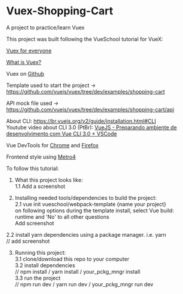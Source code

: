 # Vuex-Shopping-Cart
A project to practice/learn Vuex

This project was built following the VueSchool tutorial for VueX:

[Vuex for everyone](https://vueschool.io/courses/vuex-for-everyone)

[What is Vuex?](https://vuex.vuejs.org/)

Vuex on [Github](https://github.com/vuejs/vuex)

Template used to start the project -> https://github.com/vuejs/vuex/tree/dev/examples/shopping-cart

API mock file used -> https://github.com/vuejs/vuex/tree/dev/examples/shopping-cart/api

About CLI: https://br.vuejs.org/v2/guide/installation.html#CLI  
Youtube video about CLI 3.0 (PtBr): [VueJS - Preparando ambiente de desenvolvimento com Vue CLI 3.0 + VSCode](https://www.youtube.com/watch?v=S-b-reTfJrU&t=2s)

Vue DevTools for [Chrome](https://chrome.google.com/webstore/detail/vuejs-devtools/nhdogjmejiglipccpnnnanhbledajbpd?hl=en) and [Firefox](https://addons.mozilla.org/en-US/firefox/addon/vue-js-devtools/)

Frontend style using [Metro4](https://metroui.org.ua/vuejs.html)

To follow this tutorial:

1. What this project looks like:  
1.1 Add a screenshot

2. Installing needed tools/dependencies to build the project:  
2.1 vue init vueschool/webpack-template {name your project}  
on following options during the template install, select Vue build: runtime and 'No' to all other questions  
Add screenshot

2.2 install yarn dependencies using a package manager. i.e. yarn  
// add screenshot

3. Running this project:  
3.1 clone/download this repo to your computer  
3.2 install dependencies  
// npm install / yarn install / your_pckg_mngr install  
3.3 run the project  
// npm run dev / yarn run dev / your_pckg_mngr run dev
